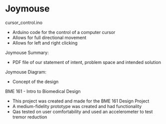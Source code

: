 # Joymouse
cursor_control.ino
- Arduino code for the control of a computer cursor
- Allows for full directional movement
- Allows for left and right clicking

Joymouse Summary:
- PDF file of our statement of intent, problem space and intended solution

Joymouse Diagram:
- Concept of the design

BME 161 - Intro to Biomedical Design
- This project was created and made for the BME 161 Design Project
- A medium-fidelity prototype was created and had functionality
- Qas tested on user comfortability and used an accelerometer to test tremor reduction

